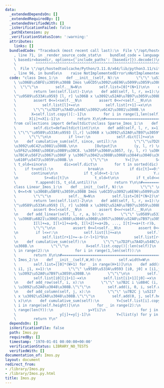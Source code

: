 ```yaml
---
data:
  _extendedDependsOn: []
  _extendedRequiredBy: []
  _extendedVerifiedWith: []
  _isVerificationFailed: false
  _pathExtension: py
  _verificationStatusIcon: ':warning:'
  attributes:
    links: []
  bundledCode: "Traceback (most recent call last):\n  File \"/opt/hostedtoolcache/Python/3.11.0/x64/lib/python3.11/site-packages/onlinejudge_verify/documentation/build.py\"\
    , line 71, in _render_source_code_stat\n    bundled_code = language.bundle(stat.path,\
    \ basedir=basedir, options={'include_paths': [basedir]}).decode()\n          \
    \         ^^^^^^^^^^^^^^^^^^^^^^^^^^^^^^^^^^^^^^^^^^^^^^^^^^^^^^^^^^^^^^^^^^^^^^^^^^^^^^^^^\n\
    \  File \"/opt/hostedtoolcache/Python/3.11.0/x64/lib/python3.11/site-packages/onlinejudge_verify/languages/python.py\"\
    , line 96, in bundle\n    raise NotImplementedError\nNotImplementedError\n"
  code: "class Imos_1:\n    def __init__(self, N):\n        \"\"\" \u533A\u9593 0<=t<N\
    \ \u306B\u5BFE\u3059\u308B Imos \u6CD5\u3092\u6E96\u5099\u3059\u308B.\n      \
    \  \"\"\"\n        self.__N=N\n        self.list=[0]*(N+1)\n\n    def __len__(self):\n\
    \        return len(self.list)-1\n\n    def add(self, l, r, x=1):\n        \"\"\
    \"\u9589\u533A\u9593 [l, r] \u306B x \u3092\u52A0\u7B97\u3059\u308B.\"\"\"\n\n\
    \        assert 0<=l<self.__N\n        assert 0<=r<self.__N\n\n        if l<=r:\n\
    \            self.list[l]+=x\n            self.list[r+1]-=x\n\n    def cumulative_sum(self):\n\
    \        \"\"\"\u7D2F\u7A4D\u548C\u3092\u6C42\u3081\u308B.\n        \"\"\"\n \
    \       X=self.list.copy()[:-1]\n        for i in range(1,len(self)):\n      \
    \      X[i]+=X[i-1]\n        return X\n\n#=================================================\n\
    from collections import defaultdict\nclass Sparse_Imos_1:\n    def __init__(self):\n\
    \        self.dict=defaultdict(int)\n\n    def add(self, l, r, x=1):\n       \
    \ \"\"\"\u9589\u533A\u9593 [l,r] \u306B x \u3092\u52A0\u7B97\u3059\u308B.\n  \
    \      \"\"\"\n\n        if l<=r:\n            self.dict[l]+=x\n            self.dict[r+1]-=x\n\
    \n    def cumulative_sum(self, since, until):\n        \"\"\"\u7D2F\u7A4D\u548C\
    \u3092\u6C42\u3081\u308B.\n\n        [Output]\n        (y, l, r) \u3068\u3044\u3046\
    \u5F62\u306E\u30EA\u30B9\u30C8. \u305F\u3060\u3057, (y, l, r) \u306F l<=x<=y \u306E\
    \u7BC4\u56F2\u3067\u306F y \u3067\u3042\u308B\u3068\u3044\u3046\u3053\u3068\u3092\
    \u610F\u5473\u3059\u308B.\n        \"\"\"\n        Y=[]\n        S=0\n       \
    \ t_old=since\n        dic=self.dict\n        for t in sorted(dic):\n        \
    \    if t>until:\n                break\n            if dic[t]==0:\n         \
    \       continue\n\n            if t_old<=t-1:\n                Y.append((S, t_old,t-1))\n\
    \n            S+=dic[t]\n            t_old=t\n\n        if t_old<=until:\n   \
    \         Y.append((S, t_old,until))\n        return Y\n\n#=================================================\n\
    class Linear_Imos_1:\n    def __init__(self, N):\n        \"\"\" \u533A\u9593\
    \ 0<=t<N \u306B\u5BFE\u3059\u308B Imos \u6CD5\u3092\u6E96\u5099\u3059\u308B.\n\
    \        \"\"\"\n        self.__N=N\n        self.list=[0]*(N+2)\n\n    def __len__(self):\n\
    \        return len(self.list)-2\n\n    def add(self, l, r, x=1):\n        \"\"\
    \"\u9589\u533A\u9593 [l, r] \u306B x \u3092\u52A0\u7B97\u3059\u308B.\"\"\"\n\n\
    \        assert 0<=l<self.__N\n        assert 0<=r<self.__N\n\n        self.add_linear(l,r,x,0)\n\
    \n    def add_linear(self, l, r, a, b):\n        \"\"\" \u9589\u533A\u9593 [l,r]\
    \ \u306B\u6B21\u306E\u3088\u3046\u306B\u3057\u3066\u52A0\u7B97\u3059\u308B.\n\
    \        I[l]+=a, I[l+1]+=a+b, I[l+2]+=a+2b, ..., I[t]+=a+(t-r)b, ...,  I[r]+=a+(r-l)b\n\
    \        \"\"\"\n\n        assert 0<=l<self.__N\n        assert 0<=r<self.__N\n\
    \n        if l<=r:\n            self.list[l]+=a\n            self.list[l+1]+=-a+b\n\
    \            self.list[r+1]+=-a-(r-l+1)*b\n            self.list[r+2]+=a+(r-l)*b\n\
    \n    def cumulative_sum(self):\n        \"\"\"\u7D2F\u7A4D\u548C\u3092\u6C42\u3081\
    \u308B.\n        \"\"\"\n        X=self.list.copy()[:len(self)]\n        for _\
    \ in range(2):\n            for i in range(1,len(self)):\n                X[i]+=X[i-1]\n\
    \        return X\n\n#=================================================\nclass\
    \ Imos_2:\n    def __init__(self,W,H):\n        self.width=W\n        self.height=H\n\
    \        self.list=[[0]*(W+1) for _ in range(H+1)]\n\n    def add(self, i0, j0,\
    \ i1, j1, x=1):\n        \"\"\" \u9589\u533A\u9593 [i0, j0] x [i1,j1] \u306B x\
    \ \u3092\u52A0\u7B97\u3059\u308B.\n        \"\"\"\n\n        self.list[i0][j0]+=x\n\
    \        self.list[i0][j1+1]-=x\n        self.list[i1+1][j0]-=x\n        self.list[i1+1][j1+1]+=x\n\
    \n    def add_row(self, i, x):\n        \"\"\" \u7B2C i \u884C (i, *) \u306B x\
    \ \u3092\u52A0\u3048\u308B.\"\"\"\n        self.add(i, 0, i, self.width-1, x)\n\
    \n    def add_column(self, j, x):\n        \"\"\" \u7B2C j \u5217 (*, j) \u306B\
    \ x \u3092\u52A0\u3048\u308B.\"\"\"\n        self.add(0, j, self.height-1, j,\
    \ x)\n\n    def cumulative_sum(self):\n        Y=[self.list[i].copy()[:-1] for\
    \ i in range(self.height)]\n\n        for _ in range(2):\n            for i in\
    \ range(len(Y)):\n                y=Y[i]\n                for j in range(1,len(y)):\n\
    \                    y[j]+=y[j-1]\n            Y=[list(y) for y in zip(*Y)]\n\
    \        return Y\n"
  dependsOn: []
  isVerificationFile: false
  path: Imos.py
  requiredBy: []
  timestamp: '1970-01-01 00:00:00+00:00'
  verificationStatus: LIBRARY_NO_TESTS
  verifiedWith: []
documentation_of: Imos.py
layout: document
redirect_from:
- /library/Imos.py
- /library/Imos.py.html
title: Imos.py
---
```

